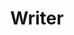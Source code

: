 ---
title: Writer
template: article.jade
intro: An attempt at a simple, native word processor for elementary OS.
---